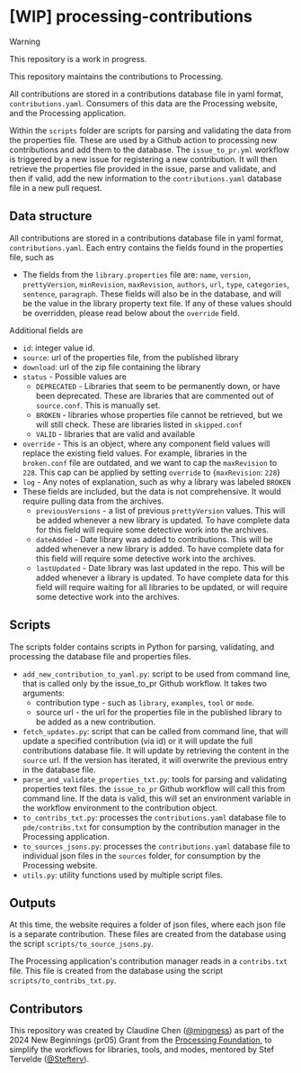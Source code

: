 # [WIP] processing-contributions

> [!WARNING]
> This repository is a work in progress.

This repository maintains the contributions to Processing.

All contributions are stored in a contributions database file in yaml format, `contributions.yaml`.
Consumers of this data are the Processing website, and the Processing application.

Within the `scripts` folder are scripts for parsing and validating the data from the 
properties file. These are used by a Github action to processing new contributions and add them to the
database. The `issue_to_pr.yml` workflow is triggered by a new issue for registering a new contribution.
It will then retrieve the properties file provided in the issue, parse and validate, and then if valid,
add the new information to the `contributions.yaml` database file in a new pull request.

## Data structure
All contributions are stored in a contributions database file in yaml format, `contributions.yaml`.
Each entry contains the fields found in the properties file, such as
* The fields from the `library.properties` file are: `name`, `version`, `prettyVersion`, 
`minRevision`, `maxRevision`, `authors`, `url`, `type`, `categories`, `sentence`, `paragraph`. These
fields will also be in the database, and will be the value in the library property text file. If
any of these values should be overridden, please read below about the `override` field.

Additional fields are
* `id`: integer value id. 
* `source`: url of the properties file, from the published library
* `download`: url of the zip file containing the library
* `status` - Possible values are 
   * `DEPRECATED` - Libraries that seem to be permanently down, or have been deprecated. 
   These are libraries that are commented out of `source.conf`. This is manually set.
   * `BROKEN` - libraries whose properties file cannot be retrieved, but we will still check. 
   These are libraries listed in `skipped.conf`
   * `VALID` - libraries that are valid and available
* `override` - This is an object, where any component field values will replace the existing field values. For example, libraries in the `broken.conf` file are outdated, and we want to cap the
`maxRevision` to `228`. This cap can be applied by setting `override` to {`maxRevision`: `228`}
* `log` - Any notes of explanation, such as why a library was labeled `BROKEN`
* These fields are included, but the data is not comprehensive. It would require pulling data from the archives. 
   * `previousVersions` - a list of previous `prettyVersion` values. This will be added whenever a new 
   library is updated. To have complete data for this field will require some detective work into the archives.
   * `dateAdded` - Date library was added to contributions. This will be added whenever a new library is
   added. To have complete data for this field will require some detective work into the archives.
   * `lastUpdated` - Date library was last updated in the repo. This will be added whenever a library is
   updated. To have complete data for this field will require waiting for all libraries to be updated, or
   will require some detective work into the archives.

## Scripts
The scripts folder contains scripts in Python for parsing, validating, and processing the database 
file and properties files.

* `add_new_contribution_to_yaml.py`: script to be used from command line, that is called only by the 
issue_to_pr Github workflow. It takes two arguments:
  * contribution type - such as `library`, `examples`, `tool` or `mode`.
  * source url - the url for the properties file in the published library to be added as a new contribution.
* `fetch_updates.py`: script that can be called from command line, that will update a specified contribution (via id)
or it will update the full contributions database file. It will update by retrieving the content in the `source` url.
If the version has iterated, it will overwrite the previous entry in the database file.
* `parse_and_validate_properties_txt.py`: tools for parsing and validating properties text files. the `issue_to_pr`
Github workflow will call this from command line. If the data is valid, this will set an environment variable in 
the workflow environment to the contribution object.
* `to_contribs_txt.py`: processes the `contributions.yaml` database file to `pde/contribs.txt` for consumption
by the contribution manager in the Processing application.
* `to_sources_jsons.py`: processes the `contributions.yaml` database file to individual json files in the `sources` 
folder, for consumption by the Processing website.
* `utils.py`: utility functions used by multiple script files.


## Outputs

At this time, the website requires a folder of json files, where each json file is a separate 
contribution. These files are created from the database using the script `scripts/to_source_jsons.py`.

The Processing application's contribution manager reads in a `contribs.txt` file.
This file is created from the database using the script `scripts/to_contribs_txt.py`.


## Contributors

This repository was created by Claudine Chen ([@mingness](https://github.com/mingness)) as part of the 
2024 New Beginnings (pr05) Grant from the [Processing Foundation](https://github.com/processing), to simplify the
workflows for libraries, tools, and modes, mentored by Stef Tervelde ([@Stefterv](https://github.com/stefterv)).
